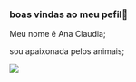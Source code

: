 ### **boas vindas ao meu pefil**🖤

Meu nome é Ana Claudia;

sou apaixonada pelos animais;

![](https://media.tenor.com/xirOQUrigv0AAAAC/silly-horse.gi0)

